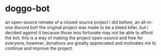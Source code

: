 # doggo-bot

an open-source remake of a closed-source project i did before, an all-in-one discord bot!
the original project was made to be a bleed killer, but i decided against it because those less fortunate may not be able to afford the bot.
this is a way of making the project open-source and free for everyone, however, donations are greatly appreciated and motivates me to continue and improve the project.

